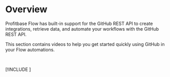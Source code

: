 # Overview

Profitbase Flow has built-in support for the GitHub REST API to create integrations, retrieve data, and automate your workflows with the GitHub REST API.

This section contains videos to help you get started quickly using GitHub in your Flow automations.  

<br/>

[!INCLUDE [](__videos.md)]

